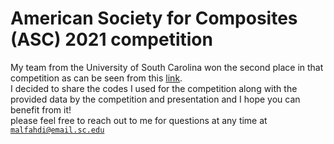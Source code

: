 # American Society for Composites (ASC) 2021 competition
My team from the University of South Carolina won the second place in that competition as can be seen from this [link](https://www.asc-composites.org/student-simulation-competition).<br />
I decided to share the codes I used for the competition along with the provided data by the competition and presentation and I hope you can benefit from it! <br />
please feel free to reach out to me for questions at any time at <code>malfahdi@email.sc.edu</code> 
